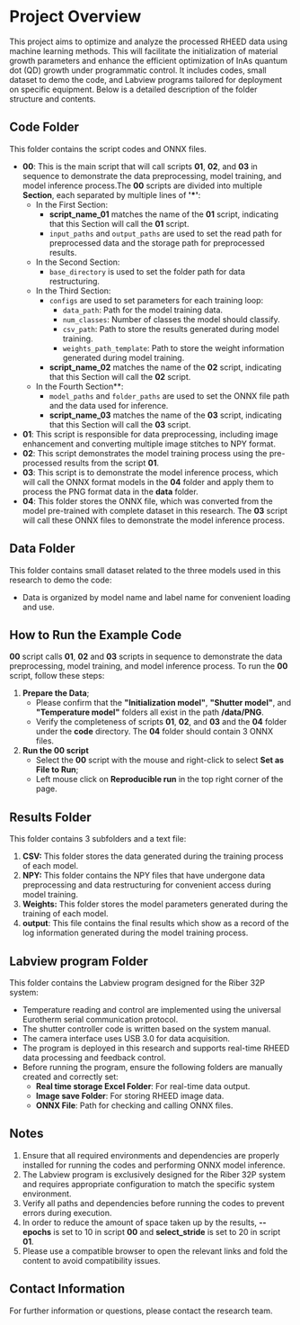 # Project Overview

This project aims to optimize and analyze the processed RHEED data using machine learning methods. This will facilitate the initialization of material growth parameters and enhance the efficient optimization of InAs quantum dot (QD) growth under programmatic control. It includes codes, small dataset to demo the code, and Labview programs tailored for deployment on specific equipment. Below is a detailed description of the folder structure and contents.

## Code Folder
This folder contains the script codes and ONNX files. 
* **00**: This is the main script that will call scripts **01**, **02**, and **03** in sequence to demonstrate the data preprocessing, model training, and model inference process.The **00** scripts are divided into multiple **Section**, each separated by multiple lines of **'*'**:   
   * In the First Section:
      * **script_name_01** matches the name of the **01** script, indicating that this Section will call the **01** script.   
      * `input_paths` and `output_paths` are used to set the read path for preprocessed data and the storage path for preprocessed results.
   * In the Second Section:
      * `base_directory` is used to set the folder path for data restructuring.
   * In the Third Section:
      *  `configs` are used to set parameters for each training loop:
         * `data_path`: Path for the model training data.
         * `num_classes`: Number of classes the model should classify.
         * `csv_path`: Path to store the results generated during model training.
         * `weights_path_template`: Path to store the weight information generated during model training.
      * **script_name_02** matches the name of the **02** script, indicating that this Section will call the **02** script.
   * In the Fourth Section**:
      * `model_paths` and `folder_paths` are used to set the ONNX file path and the data used for inference.
      * **script_name_03** matches the name of the **03** script, indicating that this Section will call the **03** script.
* **01**: This script is responsible for data preprocessing, including image enhancement and converting multiple image stitches to NPY format.
* **02**: This script demonstrates the model training process using the pre-processed results from the script **01**. 
* **03**: This script is to demonstrate the model inference process, which will call the ONNX format models in the **04** folder and apply them to process the PNG format data in the **data** folder.
* **04**: This folder stores the ONNX file, which was converted from the model pre-trained with complete dataset in this research. The **03** script will call these ONNX files to demonstrate the model inference process.

## Data Folder
This folder contains small dataset related to the three models used in this research to demo the code:
- Data is organized by model name and label name for convenient loading and use.

## How to Run the Example Code
 **00** script calls **01**, **02** and **03** scripts in sequence to demonstrate the data preprocessing, model training, and model inference process. To run the **00** script, follow these steps:
1. **Prepare the Data**;
   * Please confirm that the **"Initialization model"**, **"Shutter model"**, and **"Temperature model"** folders all exist in the path **/data/PNG**.
   * Verify the completeness of scripts **01**, **02**, and **03** and the **04** folder under the **code** directory. The **04** folder should contain 3 ONNX files.
2. **Run the **00** script**
   * Select the **00** script with the mouse and right-click to select **Set as File to Run**;
   * Left mouse click on **Reproducible run** in the top right corner of the page.

## Results Folder
This folder contains 3 subfolders and a text file:
1. **CSV:** This folder stores the data generated during the training process of each model.
2. **NPY:** This folder contains the NPY files that have undergone data preprocessing and data restructuring for convenient access during model training.
3. **Weights:** This folder stores the model parameters generated during the training of each model.
4. **output**: This file contains the final results which show as a record of the log information generated during the model training process.

## Labview program Folder
This folder contains the Labview program designed for the Riber 32P system:
- Temperature reading and control are implemented using the universal Eurotherm serial communication protocol.
- The shutter controller code is written based on the system manual.
- The camera interface uses USB 3.0 for data acquisition.
- The program is deployed in this research and supports real-time RHEED data processing and feedback control.
- Before running the program, ensure the following folders are manually created and correctly set:
  - **Real time storage Excel Folder**: For real-time data output.
  - **Image save Folder**: For storing RHEED image data.
  - **ONNX File**: Path for checking and calling ONNX files.

## Notes
1. Ensure that all required environments and dependencies are properly installed for running the codes and performing ONNX model inference.
2. The Labview program is exclusively designed for the Riber 32P system and requires appropriate configuration to match the specific system environment.
3. Verify all paths and dependencies before running the codes to prevent errors during execution.
4. In order to reduce the amount of space taken up by the results, **--epochs** is set to 10 in script **00** and **select_stride** is set to 20 in script **01**.
5. Please use a compatible browser to open the relevant links and fold the content to avoid compatibility issues.

## Contact Information
For further information or questions, please contact the research team.
